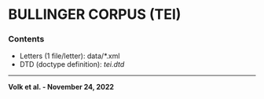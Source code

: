 # BULLINGER CORPUS (TEI)

### Contents

- Letters (1 file/letter): data/\*.xml
- DTD (doctype definition): *tei.dtd*

---

**Volk et al. - November 24, 2022**
